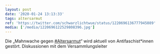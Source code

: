 ```yaml
---
layout: post
date: '2020-01-24 13:13:33'
tags: altersarmut
ref: 'https://twitter.com/schwarzlichtwue/status/1220696136777945089'
media: ['/media/1220696122529808396.jpg']
---
```

Die „Mahnwache gegen [#Altersarmut](/t/altersarmut)“ wird aktuell von Antifaschist\*innen gestört. Diskussionen mit dem Versammlungsleiter 
